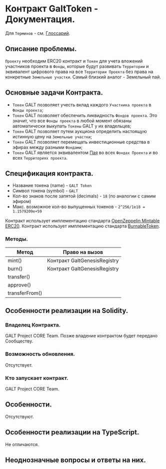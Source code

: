 # Контракт GaltToken - Документация.

Для `Терминов` - см. [Глоссарий]().

## Описание проблемы.
`Проекту` необходим ERC20 контракт и `Токен` для учета вложений участников проекта в `Фонды`, которые будут развивать `Территории` и эквивалент цифрового права на все `Территории Проекта` без права на конкретные `Земельные участки`. Самый близкий аналог - Земельный пай.

## Основные задачи Контракта.
- `Токен` GALT позволяет учесть вклад каждого `Участника проекта` в `Фонды проекта`; 
- `Токен` GALT позволяет обеспечить ликвидность `Фондов проекта`. Это значит, что все `Фонды проекта` в любой момент обязаны автоматически выкупать `Токены` GALT у их владельцев;
- `Токен` GALT позволяет путем аукциона определить настоящую истинную цену на `Земельные участки`;
- `Токен` GALT позволяет перемещать инвестиционные средства в эфирах между разными `Фондами`;
- `Токен` GALT является эквивалентом [Пая](https://ru.wikipedia.org/wiki/%D0%9F%D0%B0%D0%B9) во всех `Фондах Проекта` и во всех `Территориях проекта`.

## Спецификация контракта.
* Название токена (name) - `GALT Token`
* Символ токена (symbol) - `GALT`
* Кол-во знаков после запятой (decimals) - `18` (по аналогии с самим эфиром)
* Макс. возможное кол-во выпущенных токенов - `2^256/1e18 = 1.1579209e+59`

Контракт использует имплементацию стандарта [OpenZeppelin Mintable ERC20](https://github.com/OpenZeppelin/openzeppelin-solidity/tree/master/contracts/token/ERC20).
Контракт использует имплементацию стандарта [BurnableToken](https://github.com/OpenZeppelin/openzeppelin-solidity/blob/master/contracts/token/ERC20/BurnableToken.sol).

### Методы.

|Метод|Право на вызов|
|------|-------------|
|mint()|Контракт GaltGenesisRegistry|
|burn()|Контракт GaltGenesisRegistry|
|transfer()||
|approve()||
|transferFrom()||

## Особенности реализации на Solidity.
### Владелец Контракта.
GALT Project CORE Team. Позже владение контрактом будет передано Сообществу.
### Возможность обновления.
Отсутствует.
### Кто запускает контракт.
GALT Project CORE Team.
## Особенности.
Отсутствуют.
## Особенности реализации на TypeScript.
Не отличаются.
## Неоднозначные вопросы и ответы на них.
